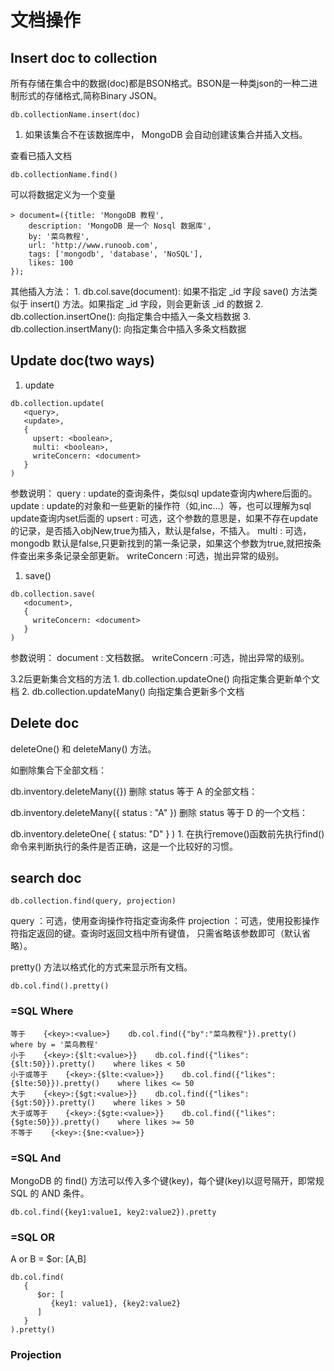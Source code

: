 # 文档操作

## Insert doc to collection

所有存储在集合中的数据\(doc\)都是BSON格式。BSON是一种类json的一种二进制形式的存储格式,简称Binary JSON。

```text
db.collectionName.insert(doc)
```

1. 如果该集合不在该数据库中， MongoDB 会自动创建该集合并插入文档。

查看已插入文档

```text
db.collectionName.find()
```

可以将数据定义为一个变量

```text
> document=({title: 'MongoDB 教程', 
    description: 'MongoDB 是一个 Nosql 数据库',
    by: '菜鸟教程',
    url: 'http://www.runoob.com',
    tags: ['mongodb', 'database', 'NoSQL'],
    likes: 100
});
```

其他插入方法： 1. db.col.save\(document\): 如果不指定 \_id 字段 save\(\) 方法类似于 insert\(\) 方法。如果指定 \_id 字段，则会更新该 \_id 的数据 2. db.collection.insertOne\(\): 向指定集合中插入一条文档数据 3. db.collection.insertMany\(\): 向指定集合中插入多条文档数据

## Update doc\(two ways\)

1. update

```text
db.collection.update(
   <query>,
   <update>,
   {
     upsert: <boolean>,
     multi: <boolean>,
     writeConcern: <document>
   }
)
```

参数说明： query : update的查询条件，类似sql update查询内where后面的。 update : update的对象和一些更新的操作符（如$,$inc...）等，也可以理解为sql update查询内set后面的 upsert : 可选，这个参数的意思是，如果不存在update的记录，是否插入objNew,true为插入，默认是false，不插入。 multi : 可选，mongodb 默认是false,只更新找到的第一条记录，如果这个参数为true,就把按条件查出来多条记录全部更新。 writeConcern :可选，抛出异常的级别。

1. save\(\)

```text
db.collection.save(
   <document>,
   {
     writeConcern: <document>
   }
)
```

参数说明： document : 文档数据。 writeConcern :可选，抛出异常的级别。

3.2后更新集合文档的方法 1. db.collection.updateOne\(\) 向指定集合更新单个文档 2. db.collection.updateMany\(\) 向指定集合更新多个文档

## Delete doc

deleteOne\(\) 和 deleteMany\(\) 方法。

如删除集合下全部文档：

db.inventory.deleteMany\({}\) 删除 status 等于 A 的全部文档：

db.inventory.deleteMany\({ status : "A" }\) 删除 status 等于 D 的一个文档：

db.inventory.deleteOne\( { status: "D" } \) 1. 在执行remove\(\)函数前先执行find\(\)命令来判断执行的条件是否正确，这是一个比较好的习惯。

## search doc

```text
db.collection.find(query, projection)
```

query ：可选，使用查询操作符指定查询条件 projection ：可选，使用投影操作符指定返回的键。查询时返回文档中所有键值， 只需省略该参数即可（默认省略）。

pretty\(\) 方法以格式化的方式来显示所有文档。

```text
db.col.find().pretty()
```

### =SQL Where

```text
等于    {<key>:<value>}    db.col.find({"by":"菜鸟教程"}).pretty()    where by = '菜鸟教程'
小于    {<key>:{$lt:<value>}}    db.col.find({"likes":{$lt:50}}).pretty()    where likes < 50
小于或等于    {<key>:{$lte:<value>}}    db.col.find({"likes":{$lte:50}}).pretty()    where likes <= 50
大于    {<key>:{$gt:<value>}}    db.col.find({"likes":{$gt:50}}).pretty()    where likes > 50
大于或等于    {<key>:{$gte:<value>}}    db.col.find({"likes":{$gte:50}}).pretty()    where likes >= 50
不等于    {<key>:{$ne:<value>}}
```

### =SQL And

MongoDB 的 find\(\) 方法可以传入多个键\(key\)，每个键\(key\)以逗号隔开，即常规 SQL 的 AND 条件。

```text
db.col.find({key1:value1, key2:value2}).pretty
```

### =SQL OR

A or B = $or: \[A,B\]

```text
db.col.find(
   {
      $or: [
         {key1: value1}, {key2:value2}
      ]
   }
).pretty()
```

### Projection

